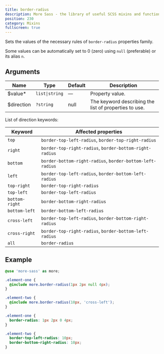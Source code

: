 ```yaml
---
title: border-radius
description: More Sass - the library of useful SCSS mixins and functions.
position: 230
category: Mixins
fullscreen: true
---
```


Sets the values of the necessary rules of `border-radius` properties family.

<alert type="info">Some values can be automatically set to 0 (zero) using `null` (preferable) or its alias `n`.</alert>

## Arguments

| Name                                      | Type           | Default | Description                                           |
|-------------------------------------------|----------------|---------|-------------------------------------------------------|
| $value<span class="text-red-600">*</span> | `list\|string` | —       | Property value.                                       |
| $direction                                | `?string`      | null    | The keyword describing the list of properties to use. |

<alert type="info">

List of direction keywords:

| Keyword        | Affected properties                                       |
|----------------|-----------------------------------------------------------|
| `top`          | `border-top-left-radius`, `border-top-right-radius`       |
| `right`        | `border-top-right-radius`, `border-bottom-right-radius`   |
| `bottom`       | `border-bottom-right-radius`, `border-bottom-left-radius` |
| `left`         | `border-top-left-radius`, `border-bottom-left-radius`     |
| `top-right`    | `border-top-right-radius`                                 |
| `top-left`     | `border-top-left-radius`                                  |
| `bottom-right` | `border-bottom-right-radius`                              |
| `bottom-left`  | `border-bottom-left-radius`                               |
| `cross-left`   | `border-top-left-radius`, `border-bottom-right-radius`    |
| `cross-right`  | `border-top-right-radius`, `border-bottom-left-radius`    |
| `all`          | `border-radius`                                           |

</alert>

## Example

<code-group>
  
  <code-block label="SCSS" active>

  ```scss
  @use 'more-sass' as more;
  
  .element-one {
  	@include more.border-radius(1px 2px null 4px);
  }
  
  .element-two {
  	@include more.border-radius(10px, 'cross-left');
  }
  ```

  </code-block>

  <code-block label="Output">

  ```css
  .element-one {
  	border-radius: 1px 2px 0 4px;
  }
  
  .element-two {
  	border-top-left-radius: 10px;
  	border-bottom-right-radius: 10px;
  }
  ```

  </code-block>
  
</code-group>

